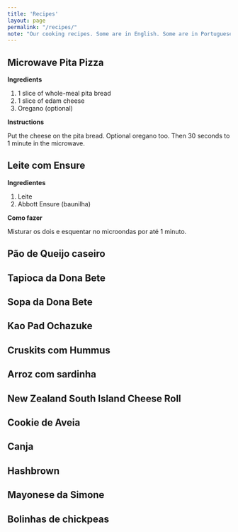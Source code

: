 ```yaml
---
title: 'Recipes'
layout: page
permalink: "/recipes/"
note: "Our cooking recipes. Some are in English. Some are in Portuguese."
---
```


## Microwave Pita Pizza

**Ingredients**

1. 1 slice of whole-meal pita bread
2. 1 slice of edam cheese
3. Oregano (optional)

**Instructions**

Put the cheese on the pita bread. Optional oregano too.
Then 30 seconds to 1 minute in the microwave.

## Leite com Ensure

**Ingredientes**

1. Leite
2. Abbott Ensure (baunilha)

**Como fazer**

Misturar os dois e esquentar no microondas por até 1 minuto.

## Pão de Queijo caseiro

## Tapioca da Dona Bete

## Sopa da Dona Bete

## Kao Pad Ochazuke

## Cruskits com Hummus

## Arroz com sardinha

## New Zealand South Island Cheese Roll

## Cookie de Aveia

## Canja

## Hashbrown

## Mayonese da Simone

## Bolinhas de chickpeas
